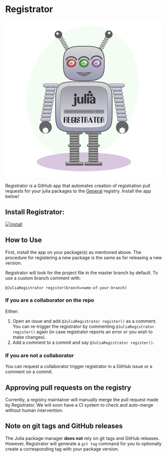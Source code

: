 # Registrator

!["amelia robot logo"](graphics/logo.png)

Registrator is a GitHub app that automates creation of registration pull requests for your julia packages to the [General](https://github.com/JuliaRegistries/General) registry. Install the app below!

## Install Registrator:

[![install](https://img.shields.io/badge/-install%20app-blue.svg)](https://github.com/apps/juliaregistrar/installations/new)

## How to Use

First, install the app on your package(s) as mentioned above.  The procedure for registering a new package is the same as for releasing a new version.

Registrator will look for the project file in the master branch by default. To use a custom branch comment with:

```
@JuliaRegistrator register(branch=name-of-your-branch)
```


### If you are a collaborator on the repo

Either:

1. Open an issue and add ` @JuliaRegistrator register() ` as a comment.  You can re-trigger the registrator by commenting ` @JuliaRegistrator register() ` again (in case registrator reports an error or you wish to make changes).
2. Add a comment to a commit and say ` @JuliaRegistrator register() `.

### If you are not a collaborator

You can request a collaborator trigger registrator in a GitHub issue or a comment on a commit.


## Approving pull requests on the registry

Currently, a registry maintainer will manually merge the pull request made by Registrator.  We will soon have a CI system to check and auto-merge without human intervention.

## Note on git tags and GitHub releases

The Julia package manager **does not** rely on git tags and GitHub releases. However, Registrator will generate a `git tag` command for you to optionally create a corresponding tag with your package version.
